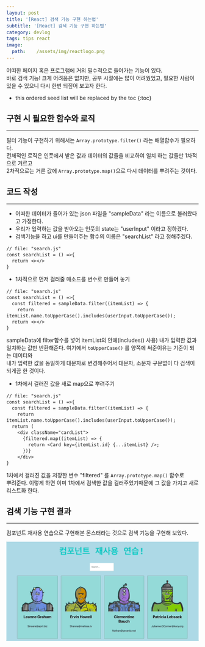 ```yaml
---
layout: post
title: '[React] 검색 기능 구현 하는법'
subtitle: '[React] 검색 기능 구현 하는법'
category: devlog
tags: tips react
image:
  path:    /assets/img/reactlogo.png
---
```


어떠한 페이지 혹은 프로그램에 거의 필수적으로 들어가는 기능이 있다.  
바로 검색 기능! 크게 어려움은 없지만, 공부 시절에는 많이 어려웠었고, 필요한 사람이  
있을 수 있으니 다시 한번 되짚어 보고자 한다.  

<!-- more -->

* this ordered seed list will be replaced by the toc
{:toc}  

## 구현 시 필요한 함수와 로직  
---  
필터 기능이 구현하기 위해서는 `Array.prototype.filter()` 라는 배열함수가 필요하다.  
전체적인 로직은 인풋에서 받은 값과 데이터의 값들을 비교하여 일치 하는 값들만 1차적으로 거르고  
2차적으로는 거른 값에 `Array.prototype.map()`으로 다시 데이터를 뿌려주는 것이다.  

## 코드 작성  
---  
* 어떠한 데이터가 들어가 있는 json 파일을 "sampleData" 라는 이름으로 불러왔다고 가정한다.  
* 우리가 입력하는 값을 받아오는 인풋의 state는 "userInput" 이라고 정하겠다.  
* 검색기능을 하고 ui를 만들어주는 함수의 이름은 "searchList" 라고 정해주겠다.  

```react
// file: "search.js"
const searchList = () =>{
  return <></>
}
```  


* 1차적으로 먼저 걸러줄 매소드를 변수로 만들어 놓기  
```react
// file: "search.js"
const searchList = () =>{
  const filtered = sampleData.filter((itemList) => {
    return itemList.name.toUpperCase().includes(userInput.toUpperCase());
  return <></>
}
```  

sampleData에 filter함수를 넣어 itemList의 안에(includes() 사용) 내가 입력한 값과  
일치하는 값만 반환해준다. 여기에서 `toUpperCase()` 를 양쪽에 써준이유는 기준이 되는 데이터와  
내가 입력한 값을 동일하게 대문자로 변경해주어서 대문자, 소문자 구문없이 다 검색이 되게끔 한 것이다.  

* 1차에서 걸러진 값을 새로 map으로 뿌려주기  
```react
// file: "search.js"
const searchList = () =>{
  const filtered = sampleData.filter((itemList) => {
    return itemList.name.toUpperCase().includes(userInput.toUpperCase());
  return (
    <div className="cardList">
      {filtered.map((itemList) => {
        return <Card key={itemList.id} {...itemList} />;
      })}
    </div>
}
```  

1차에서 걸러진 값을 저장한 변수 "filtered" 를 `Array.prototype.map()` 함수로  
뿌려준다. 이렇게 하면 이미 1차에서 검색한 값을 걸러주었기때문에 그 값을 가지고 새로 리스트화 한다.  

## 검색 기능 구현 결과  
---  
컴포넌트 재사용 연습으로 구현해본 몬스터라는 것으로 검색 기능을 구현해 보았다.  

![사진1](/assets/img/tips/2022-03-25-react-search/2022-03-25-search.gif)  

